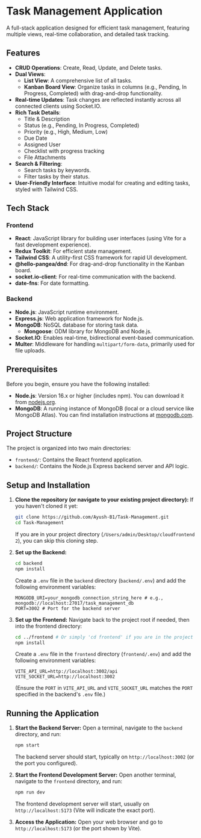 # Task Management Application

A full-stack application designed for efficient task management, featuring multiple views, real-time collaboration, and detailed task tracking.

## Features

-   **CRUD Operations**: Create, Read, Update, and Delete tasks.
-   **Dual Views**:
    -   **List View**: A comprehensive list of all tasks.
    -   **Kanban Board View**: Organize tasks in columns (e.g., Pending, In Progress, Completed) with drag-and-drop functionality.
-   **Real-time Updates**: Task changes are reflected instantly across all connected clients using Socket.IO.
-   **Rich Task Details**:
    -   Title & Description
    -   Status (e.g., Pending, In Progress, Completed)
    -   Priority (e.g., High, Medium, Low)
    -   Due Date
    -   Assigned User
    -   Checklist with progress tracking
    -   File Attachments
-   **Search & Filtering**:
    -   Search tasks by keywords.
    -   Filter tasks by their status.
-   **User-Friendly Interface**: Intuitive modal for creating and editing tasks, styled with Tailwind CSS.

## Tech Stack

### Frontend

-   **React**: JavaScript library for building user interfaces (using Vite for a fast development experience).
-   **Redux Toolkit**: For efficient state management.
-   **Tailwind CSS**: A utility-first CSS framework for rapid UI development.
-   **@hello-pangea/dnd**: For drag-and-drop functionality in the Kanban board.
-   **socket.io-client**: For real-time communication with the backend.
-   **date-fns**: For date formatting.

### Backend

-   **Node.js**: JavaScript runtime environment.
-   **Express.js**: Web application framework for Node.js.
-   **MongoDB**: NoSQL database for storing task data.
    -   **Mongoose**: ODM library for MongoDB and Node.js.
-   **Socket.IO**: Enables real-time, bidirectional event-based communication.
-   **Multer**: Middleware for handling `multipart/form-data`, primarily used for file uploads.

## Prerequisites

Before you begin, ensure you have the following installed:

-   **Node.js**: Version 16.x or higher (includes npm). You can download it from [nodejs.org](https://nodejs.org/).
-   **MongoDB**: A running instance of MongoDB (local or a cloud service like MongoDB Atlas). You can find installation instructions at [mongodb.com](https://www.mongodb.com/try/download/community).

## Project Structure

The project is organized into two main directories:

-   `frontend/`: Contains the React frontend application.
-   `backend/`: Contains the Node.js Express backend server and API logic.

## Setup and Installation

1.  **Clone the repository (or navigate to your existing project directory):**
    If you haven't cloned it yet:
    ```bash
    git clone https://github.com/Ayush-B1/Task-Management.git
    cd Task-Management
    ```
    If you are in your project directory (`/Users/admin/Desktop/cloudfrontend 2`), you can skip this cloning step.

2.  **Set up the Backend:**
    ```bash
    cd backend
    npm install
    ```
    Create a `.env` file in the `backend` directory (`backend/.env`) and add the following environment variables:
    ```env
    MONGODB_URI=your_mongodb_connection_string_here # e.g., mongodb://localhost:27017/task_management_db
    PORT=3002 # Port for the backend server
    ```

3.  **Set up the Frontend:**
    Navigate back to the project root if needed, then into the frontend directory:
    ```bash
    cd ../frontend # Or simply 'cd frontend' if you are in the project root
    npm install
    ```
    Create a `.env` file in the `frontend` directory (`frontend/.env`) and add the following environment variables:
    ```env
    VITE_API_URL=http://localhost:3002/api
    VITE_SOCKET_URL=http://localhost:3002
    ```
    (Ensure the `PORT` in `VITE_API_URL` and `VITE_SOCKET_URL` matches the `PORT` specified in the backend's `.env` file.)

## Running the Application

1.  **Start the Backend Server:**
    Open a terminal, navigate to the `backend` directory, and run:
    ```bash
    npm start
    ```
    The backend server should start, typically on `http://localhost:3002` (or the port you configured).

2.  **Start the Frontend Development Server:**
    Open another terminal, navigate to the `frontend` directory, and run:
    ```bash
    npm run dev
    ```
    The frontend development server will start, usually on `http://localhost:5173` (Vite will indicate the exact port).

3.  **Access the Application:**
    Open your web browser and go to `http://localhost:5173` (or the port shown by Vite).
